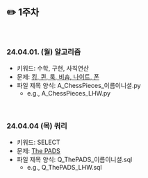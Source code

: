 ## ✏️ 1주차

</br>

### 24.04.01. (월) 알고리즘
- 키워드: 수학, 구현, 사칙연산
- 문제: [킹, 퀸, 룩, 비숍, 나이트, 폰](https://www.acmicpc.net/problem/3003)
- 파일 제목 양식: A_ChessPieces_이름이니셜.py
  - e.g., A_ChessPieces_LHW.py

</br>

### 24.04.04 (목) 쿼리
- 키워드: SELECT
- 문제: [The PADS](https://www.hackerrank.com/challenges/the-pads?isFullScreen=true)
- 파일 제목 양식: Q_ThePADS_이름이니셜.sql
  - e.g., Q_ThePADS_LHW.sql
